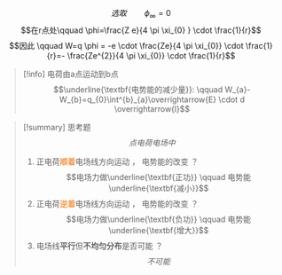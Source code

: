 $$选取 \qquad \phi_{\infty}=0$$
$$在r点处\qquad \phi=\frac{Z e}{4 \pi \xi_{0} } \cdot \frac{1}{r}$$
$$因此 \qquad W=q \phi = -e \cdot \frac{Ze}{4 \pi \xi_{0}} \cdot \frac{1}{r}=- \frac{Ze^{2}}{4 \pi \xi_{0}} \cdot \frac{1}{r}$$
> [!info] 电荷由a点运动到b点
> $$\underline{\textbf{电势能的减少量}}: \qquad W_{a}-W_{b}=q_{0}\int^{b}_{a}\overrightarrow{E} \cdot d \overrightarrow{l}$$

> [!summary] 思考题
> $$点电荷电场中$$
> 1. 正电荷<font color="#f79646">**顺着**</font>电场线方向运动 ， 电势能的改变 ？
> $$电场力做\underline{\textbf{正功}} \qquad 电势能\underline{\textbf{减小}}$$
> 2. 正电荷<font color="#f79646">**逆着**</font>电场线方向运动 ， 电势能的改变 ？
> $$电场力做\underline{\textbf{负功}} \qquad 电势能 \underline{\textbf{增大}}$$ 
> 3. 电场线**平行**但**不均匀分布**是否可能 ？
> $$不可能$$